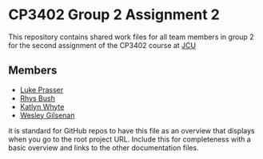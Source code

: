 # CP3402 Group 2 Assignment 2
This repository contains shared work files for all team members in group 2 for the second assignment of the CP3402 course at [JCU](https://www.jcu.edu.au/)
## Members 
- [Luke Prasser](https://github.com/luke185)
- [Rhys Bush](https://github.com/RhysBush)
- [Katlyn Whyte](https://github.com/katlyn-whyte)
- [Wesley Gilsenan](https://github.com/WesleyJGilsenan)


it is standard for GitHub repos to have this file as an overview that displays when you 
go to the root project URL. Include this for completeness with a basic overview and links to the 
other documentation files.
